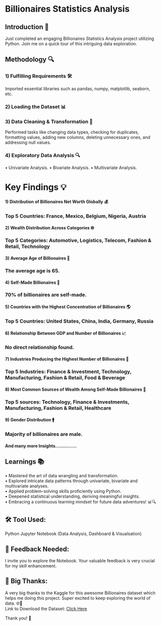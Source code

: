 # Billionaires Statistics Analysis

## Introduction 🚀
Just completed an engaging Billionaires Statistics Analysis project utilizing Python. Join me on a quick tour of this intriguing data exploration.

## Methodology 🔍
### 1) Fulfilling Requirements 🛠️
Imported essential libraries such as pandas, numpy, matplotlib, seaborn, etc.
### 2) Loading the Dataset 📊
### 3) Data Cleaning & Transformation 🧹
Performed tasks like changing data types, checking for duplicates, formatting values, adding new columns, deleting unnecessary ones, and addressing null values.
### 4) Exploratory Data Analysis 🔍
•	Univariate Analysis.
•	Bivariate Analysis.
•	Multivariate Analysis.

# Key Findings 💡
#### 1) Distribution of Billionaires Net Worth Globally 💰
### Top 5 Countries: France, Mexico, Belgium, Nigeria, Austria

#### 2) Wealth Distribution Across Categories 🌐
### Top 5 Categories: Automotive, Logistics, Telecom, Fashion & Retail, Technology

#### 3) Average Age of Billionaires 🎂
### The average age is 65.

#### 4) Self-Made Billionaires 🔄
### 70% of billionaires are self-made.

#### 5) Countries with the Highest Concentration of Billionaires 🌎
### Top 5 Countries: United States, China, India, Germany, Russia

#### 6) Relationship Between GDP and Number of Billionaires 📈
### No direct relationship found.

#### 7) Industries Producing the Highest Number of Billionaires 🏢
### Top 5 Industries: Finance & Investment, Technology, Manufacturing, Fashion & Retail, Food & Beverage

#### 8) Most Common Sources of Wealth Among Self-Made Billionaires 👥
### Top 5 sources: Technology, Finance & Investments, Manufacturing, Fashion & Retail, Healthcare

#### 9) Gender Distribution 🚹
### Majority of billionaires are male.

#### And many more Insights……………

## Learnings 📚
•	Mastered the art of data wrangling and transformation.<br>
•	Explored intricate data patterns through univariate, bivariate and multivariate analyses.<br>
•	Applied problem-solving skills proficiently using Python.<br>
•	Deepened statistical understanding, deriving meaningful insights.<br>
•	Embracing a continuous learning mindset for future data adventures! 📊🔍

## 🛠️ Tool Used:
Python Jupyter Notebook (Data Analysis, Dashboard & Visualsation)

## 👀 Feedback Needed:
I invite you to explore the Notebook. Your valuable feedback is very crucial for my skill enhancement.

## 🙌 Big Thanks: 
A very big thanks to the Kaggle for this awesome Billionaires dataset which helps me doing this project. Super excited to keep exploring the world of data. 🌐🍕 <br>
Link to Download the Dataset: 
[Click Here](https://www.kaggle.com/datasets/nelgiriyewithana/billionaires-statistics-dataset/download?datasetVersionNumber=1)

Thank you! 🚀 

